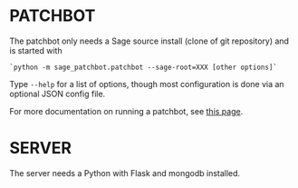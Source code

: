 # PATCHBOT

The patchbot only needs a Sage source install (clone of git repository)
and is started with

    `python -m sage_patchbot.patchbot --sage-root=XXX [other options]`

Type `--help` for a list of options, though most configuration is done via an optional JSON config file.

For more documentation on running a patchbot, see [this page][1].

[1]: https://wiki.sagemath.org/patchbot

# SERVER

The server needs a Python with Flask and mongodb installed.
